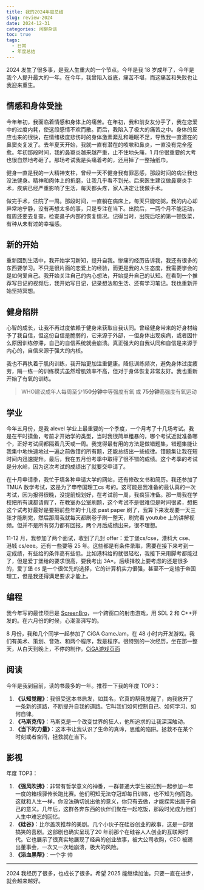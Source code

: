 ```yaml
---
title: 我的2024年度总结
slug: review-2024
date: 2024-12-31
categories: 闲聊杂谈
toc: true
tags:
  - 日常
  - 年度总结
---
```


2024 发生了很多事，是我人生重大的一个节点。今年是我 18 岁成年了，今年是我个人提升最大的一年。在今年，我曾陷入谷底，痛苦不堪，而这痛苦和失败也让我迎来重生。

## 情感和身体受挫
今年年初，我面临着情感和身体上的痛苦。在年初，我和前女友分手了，我在恋爱中的过度内耗，使这段感情不欢而散。而后，我陷入了极大的痛苦之中。身体的反应也来的很快，在情绪极度悲伤时的身体激素紊乱和睡眠不足，导致我一直潜在的鼻窦炎复发了。去年夏天开始，我就一直有潜在的咳嗽和鼻炎，一直没有完全痊愈。年初那段时间，我的鼻窦炎越来越严重，止不住地头痛，1 月份很重要的大考也很自然地考砸了。那场考试我是头痛着考的，还用掉了一整抽纸巾。

健身一直是我的一大精神支柱，曾经一天不健身我有罪恶感，那段时间的病让我也没法健身。精神和肉体上的折磨，让我几乎看不到光。后来医生建议做鼻窦炎手术，疾病已经严重影响了生活，每天都头疼，家人决定让我做手术。

做完手术，住院了一周。那段时间，一直躺在病床上，每天只能吃粥，我的内心却异常地宁静，没有再想太多的事，只是专注在当下。出院后，一两个月不能运动，每周还要去复查，检查鼻子内部的恢复情况。记得当时，出院后吃的第一顿饭菜，有种从未有过的幸福感。

## 新的开始
重新回到生活中，我开始学习新知，提升自我。惨痛的经历告诉我，我还有很多的东西要学习。不只是很片面的恋爱上的经验，而更是我的人生态度，我需要学会的是如何爱自己。我开始关注自己的内心想法，开始提升自己的认知。在看到一个推荐写日记的视频后，我开始写日记，记录想法和生活、还有学习笔记。我也重新开始坚持冥想。

## 健身陷阱
心智的成长，让我不再过度依赖于健身来获取自我认同。曾经健身带来的好身材给予了我自信，但这份自信是脆弱的，它来源于外部，一但身体出现疾病，或者因什么原因训练停滞，自己的自信系统就会崩溃。真正强大的自我认同和自信是来源于内心的，自信来源于强大的内核。

我也不再执着于肌肉训练，我开始更加注重健康。降低训练频次，避免身体过度疲劳，隔一练一的训练模式虽然增肌效率不高，但对于身体恢复非常友好。我也重新开始了有氧的训练。
>  WHO建议成年人每周至少**150分钟**中等强度有氧 或 **75分钟**高强度有氧运动

## 学业
今年五月份，是我 alevel 学业上最重要的一个季度，一个月考了十几场考试。我是在平时摸鱼，考前才开始学的类型，当时我很简单粗暴的，哪个考试近就准备哪个，正好考试间都隔着几天或一周。我觉得最有用的方法是做错题集，错题集能让我集中地快速地过一遍之前做错的所有题，还能总结出一些规律。错题集让我在短时间内迅速提升。最后，我在五月份考季中取得了很不错的成绩。这个考季的考试是分水岭，因为这次考试的成绩出了就要交申请了。

在十月申请季，我忙于填各种申请大学的网站，还有修改文书和简历。我还参加了 TMUA 数学考试，这是为了申帝国理工cs 考的。这可能是我准备的最认真的一次考试，因为报得很晚，没提前规划好，在考试前一周，我疯狂准备。那一周我在学校把所有课都请假了，在教室办公室刷题，这个考试不是很难但是时间很紧，想把这个试考好最好是要把前些年的十几张 past paper 刷了，我算下来发现要一天三张才能刷完，然后那周我就每天都刷卷子刷一整天，刷完看 youtube 上的讲解视频。但并不是所有努力都有回报，两个月后成绩出来，很不理想。

11-12 月，我参加了两个面试，收到了几封 offer：爱丁堡cs/cse，港科大 cse、港城 cs/eee。还有一些要等 25 年。这些都是有条件录取，需要在接下来考到一定成绩，有些给的条件高有些低。比如港科给的就很轻松，我接下来用脚考都能过了，但是爱丁堡给的要求很高，要我考出 3A*。后续择校上要考虑的还是很多的，爱丁堡 cs 是一个很优先的选择，它的计算机实力很强，甚至不一定输于帝国理工，但是我还得满足要求才能上。

## 编程
我今年写的最佳项目是 [ScreenBro](https://github.com/kmeykranz/ScreenBro)，一个跨窗口的射击游戏，用 SDL 2 和 C++开发的。在六月份的时候，心潮澎湃写的。

8 月份，我和几个同学一起参加了 CiGA GameJam，在 48 小时内开发游戏。我们有美术、策划、音效、和两个程序，我是程序。很特别的一次经历，坐在那一整天，从白天到晚上，不停的制作。[CiGA游戏页面](https://www.gmhub.com/game/5047)

## 阅读
今年是我到目前，读的书最多的一年。推荐一下我的年度 TOP3：
1. **《认知觉醒》**：我很受这本书启发，如其名，它真的帮我觉醒了，向我敞开了一条新的道路，不断提升自我的道路。它叫我们如何控制自己、如何学习、如何自律。
2. **《马斯克传》**：马斯克是一个改变世界的狂人，他所追求的让我深深触动。
3. **《当下的力量》**：这本书让我认识了生命的真谛，思维的陷阱。拯救不在某个时刻或者空间，拯救就在当下。

## 影视
年度 TOP3：
1. **《强风吹拂》**：非常有哲学意义的神番，一群普通大学生被拉到一起参加一年一度的箱根驿传长跑比赛。他们明知无法夺冠却每日训练，也不知为何而跑。这就和人生一样，你没法确切说出他的意义，你只有去做，才能探索出属于自己的意义。几年后，这群各奔东西的伙伴们聚在一起吃饭，那段时光成为他们人生中难忘的回忆。
2. **《硅谷》**：比尔盖茨推荐的美剧。几个小伙子在硅谷创业的故事，这是一部很搞笑的喜剧。这部剧也确实呈现了20 年前那个在硅谷人人创业的互联网时代。它也展示了很真实地展现了经典的创业故事，被大公司收购，CEO 被踢出董事会，一次又一次地崩溃，极大的风险。
3. **《浴血黑帮》**：一个字 帅

---
2024 我经历了很多，也成长了很多。希望 2025 能继续加油，只要一直在进步，就会越来越好。
